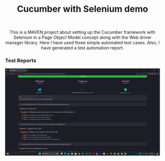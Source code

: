 <h1 align="center">Cucumber with Selenium demo</h1> <br>

<p align="center">
  This is a MAVEN project about setting up the Cucumber framework with Selenium in a Page Object Model concept along with the Web driver manager library. Here I have used three simple automated test cases. Also, I have generated a test automation report.
</p>

### Test Reports

![img.png](src/test/Report/Report.png)
